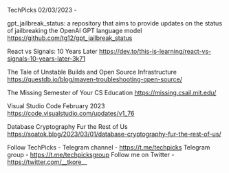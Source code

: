 TechPicks 02/03/2023 -

gpt_jailbreak_status: a repository that aims to provide updates on the status of jailbreaking the OpenAI GPT language model
https://github.com/tg12/gpt_jailbreak_status

React vs Signals: 10 Years Later
https://dev.to/this-is-learning/react-vs-signals-10-years-later-3k71

The Tale of Unstable Builds and Open Source Infrastructure
https://questdb.io/blog/maven-troubleshooting-open-source/

The Missing Semester of Your CS Education
https://missing.csail.mit.edu/

Visual Studio Code February 2023
https://code.visualstudio.com/updates/v1_76

Database Cryptography Fur the Rest of Us
https://soatok.blog/2023/03/01/database-cryptography-fur-the-rest-of-us/

Follow TechPicks -
Telegram channel - https://t.me/techpicks
Telegram group - https://t.me/techpicksgroup
Follow me on Twitter - https://twitter.com/__tkore__